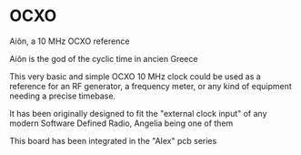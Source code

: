 # OCXO
Aiôn, a 10 MHz OCXO reference

Aiôn is the god of the cyclic time in ancien Greece

This very basic and simple OCXO 10 MHz clock could be used 
as a reference for an RF generator, a frequency meter, or
any kind of equipment needing a precise timebase.

It has been originally designed to fit the "external clock input"
of any modern Software Defined Radio, Angelia being one of them

This board has been integrated in the "Alex" pcb series


 


